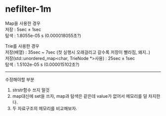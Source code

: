 # nefilter-1m


Map을 사용한 경우    
저장 : 5sec ± 1sec    
탐색 : 1.8055e-05 s (0.000018055초?)  
  
Trie를 사용한 경우  
저장(배열) : 35sec ~ 7sec (첫 실행시 오래걸리고 갈수록 저장이 빨라짐, 왜지..)  
저장(std::unordered_map<char, TrieNode *>사용) : 25sec ± 1sec   
탐색 : 1.5102e-05 s (0.000015102초?)  

---
수정해야할 부분  
1. strstr함수 쓰지 말것  
2. map대신에 set을 쓰자, map과 탐색은 같은데 value가  없어서 메모리를 덜 차지한다.  
3. 두 자료구조의 메모리를 비교해보자.  

